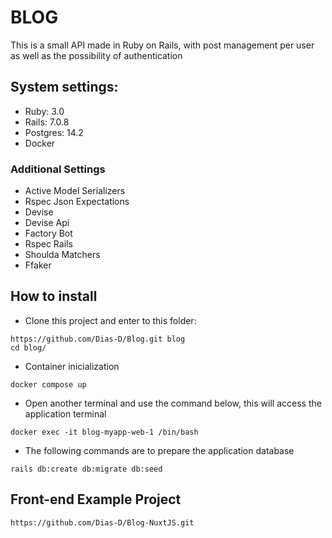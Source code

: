 # BLOG

This is a small API made in Ruby on Rails, ​​with post management per user as well as the possibility of authentication

## System settings: 
* Ruby: 3.0
* Rails: 7.0.8
* Postgres: 14.2
* Docker

### Additional Settings
* Active Model Serializers
* Rspec Json Expectations
* Devise
* Devise Api
* Factory Bot
* Rspec Rails
* Shoulda Matchers
* Ffaker

## How to install
* Clone this project and enter to this folder:
```
https://github.com/Dias-D/Blog.git blog
cd blog/
```
* Container inicialization
```
docker compose up
```
* Open another terminal and use the command below, this will access the application terminal
```
docker exec -it blog-myapp-web-1 /bin/bash
```
* The following commands are to prepare the application database
```
rails db:create db:migrate db:seed
```

## Front-end Example Project
```
https://github.com/Dias-D/Blog-NuxtJS.git
```